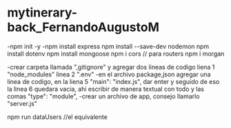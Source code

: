 # mytinerary-back_FernandoAugustoM


-npm init -y
-npm install express
npm install --save-dev nodemon
npm install dotenv
npm install mongoose
npm i cors // para routers
npm i morgan

-crear carpeta llamada ",gitignore" y agregar dos lineas de codigo
liena 1 "node_modules"
linea 2 ".env"
-en el archivo package,json agregar una linea de codigo, en la liena 5 "main": "index.js", dar enter y seguido de eso la linea 6 quedara vacia, ahi escribir de manera textual con todo y las comas "type": "module",
-crear un archivo de app, consejo llamarlo "server.js"

npm run dataUsers //el equivalente
